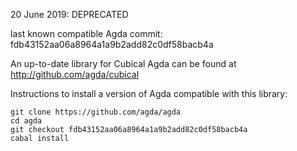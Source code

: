 20 June 2019: DEPRECATED

last known compatible Agda commit: fdb43152aa06a8964a1a9b2add82c0df58bacb4a

An up-to-date library for Cubical Agda can be found at http://github.com/agda/cubical


Instructions to install a version of Agda compatible with this library:
```
git clone https://github.com/agda/agda
cd agda
git checkout fdb43152aa06a8964a1a9b2add82c0df58bacb4a
cabal install
```



